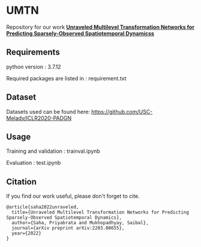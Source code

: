 # UMTN

Repository for our work [**Unraveled Multilevel Transformation Networks for Predicting Sparsely-Observed Spatiotemporal Dynamicss**](https://arxiv.org/abs/2203.08655)

## Requirements
python version : 3.7.12

Required packages are listed in : requirement.txt

## Dataset
Datasets used can be found here: https://github.com/USC-Melady/ICLR2020-PADGN

## Usage
Training and validation : trainval.ipynb

Evaluation : test.ipynb

## Citation
If you find our work useful, please don't forget to cite. 
```
@article{saha2022unraveled,
  title={Unraveled Multilevel Transformation Networks for Predicting Sparsely-Observed Spatiotemporal Dynamics},
  author={Saha, Priyabrata and Mukhopadhyay, Saibal},
  journal={arXiv preprint arXiv:2203.08655},
  year={2022}
}
```
